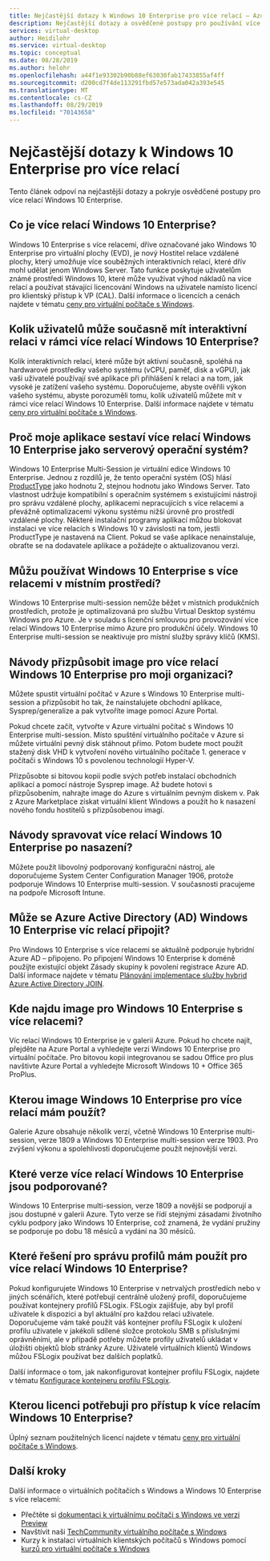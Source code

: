```yaml
---
title: Nejčastější dotazy k Windows 10 Enterprise pro více relací – Azure
description: Nejčastější dotazy a osvědčené postupy pro používání více relací Windows 10 Enterprise pro virtuální počítače s Windows
services: virtual-desktop
author: Heidilohr
ms.service: virtual-desktop
ms.topic: conceptual
ms.date: 08/28/2019
ms.author: helohr
ms.openlocfilehash: a44f1e93302b90b88ef63030fab17433855af4ff
ms.sourcegitcommit: d200cd7f4de113291fbd57e573ada042a393e545
ms.translationtype: MT
ms.contentlocale: cs-CZ
ms.lasthandoff: 08/29/2019
ms.locfileid: "70143658"
---
```

# <a name="windows-10-enterprise-multi-session-faq"></a>Nejčastější dotazy k Windows 10 Enterprise pro více relací

Tento článek odpoví na nejčastější dotazy a pokryje osvědčené postupy pro více relací Windows 10 Enterprise.
 
## <a name="what-is-windows-10-enterprise-multi-session"></a>Co je více relací Windows 10 Enterprise? 

Windows 10 Enterprise s více relacemi, dříve označované jako Windows 10 Enterprise pro virtuální plochy (EVD), je nový Hostitel relace vzdálené plochy, který umožňuje více souběžných interaktivních relací, které dřív mohl udělat jenom Windows Server. Tato funkce poskytuje uživatelům známé prostředí Windows 10, které může využívat výhod nákladů na více relací a používat stávající licencování Windows na uživatele namísto licencí pro klientský přístup k VP (CAL). Další informace o licencích a cenách najdete v tématu [ceny pro virtuální počítače s Windows](https://azure.microsoft.com/pricing/details/virtual-desktop/). 
 
## <a name="how-many-users-can-simultaneously-have-an-interactive-session-on-windows-10-enterprise-multi-session"></a>Kolik uživatelů může současně mít interaktivní relaci v rámci více relací Windows 10 Enterprise?

Kolik interaktivních relací, které může být aktivní současně, spoléhá na hardwarové prostředky vašeho systému (vCPU, paměť, disk a vGPU), jak vaši uživatelé používají své aplikace při přihlášení k relaci a na tom, jak vysoké je zatížení vašeho systému. Doporučujeme, abyste ověřili výkon vašeho systému, abyste porozuměli tomu, kolik uživatelů můžete mít v rámci více relací Windows 10 Enterprise. Další informace najdete v tématu [ceny pro virtuální počítače s Windows](https://azure.microsoft.com/pricing/details/virtual-desktop/). 
 
## <a name="why-does-my-application-report-windows-10-enterprise-multi-session-as-a-server-operating-system"></a>Proč moje aplikace sestaví více relací Windows 10 Enterprise jako serverový operační systém?

Windows 10 Enterprise Multi-Session je virtuální edice Windows 10 Enterprise. Jednou z rozdílů je, že tento operační systém (OS) hlásí [ProductType](https://docs.microsoft.com/windows/desktop/cimwin32prov/win32-operatingsystem) jako hodnotu 2, stejnou hodnotu jako Windows Server. Tato vlastnost udržuje kompatibilní s operačním systémem s existujícími nástroji pro správu vzdálené plochy, aplikacemi nepracujících s více relacemi a převážně optimalizacemi výkonu systému nižší úrovně pro prostředí vzdálené plochy. Některé instalační programy aplikací můžou blokovat instalaci ve více relacích s Windows 10 v závislosti na tom, jestli ProductType je nastavená na Client. Pokud se vaše aplikace nenainstaluje, obraťte se na dodavatele aplikace a požádejte o aktualizovanou verzi. 
 
## <a name="can-i-run-windows-10-enterprise-multi-session-on-premises"></a>Můžu používat Windows 10 Enterprise s více relacemi v místním prostředí?

Windows 10 Enterprise multi-session nemůže běžet v místních produkčních prostředích, protože je optimalizovaná pro službu Virtual Desktop systému Windows pro Azure. Je v souladu s licenční smlouvou pro provozování více relací Windows 10 Enterprise mimo Azure pro produkční účely. Windows 10 Enterprise multi-session se neaktivuje pro místní služby správy klíčů (KMS).
 
## <a name="how-do-i-customize-the-windows-10-enterprise-multi-session-image-for-my-organization"></a>Návody přizpůsobit image pro více relací Windows 10 Enterprise pro moji organizaci?

Můžete spustit virtuální počítač v Azure s Windows 10 Enterprise multi-session a přizpůsobit ho tak, že nainstalujete obchodní aplikace, Sysprep/generalize a pak vytvoříte image pomocí Azure Portal.  
 
Pokud chcete začít, vytvořte v Azure virtuální počítač s Windows 10 Enterprise multi-session. Místo spuštění virtuálního počítače v Azure si můžete virtuální pevný disk stáhnout přímo. Potom budete moct použít stažený disk VHD k vytvoření nového virtuálního počítače 1. generace v počítači s Windows 10 s povolenou technologií Hyper-V.

Přizpůsobte si bitovou kopii podle svých potřeb instalací obchodních aplikací a pomocí nástroje Sysprep image. Až budete hotovi s přizpůsobením, nahrajte image do Azure s virtuálním pevným diskem v. Pak z Azure Marketplace získat virtuální klient Windows a použít ho k nasazení nového fondu hostitelů s přizpůsobenou imagí.
 
## <a name="how-do-i-manage-windows-10-enterprise-multi-session-after-deployment"></a>Návody spravovat více relací Windows 10 Enterprise po nasazení?

Můžete použít libovolný podporovaný konfigurační nástroj, ale doporučujeme System Center Configuration Manager 1906, protože podporuje Windows 10 Enterprise multi-session. V současnosti pracujeme na podpoře Microsoft Intune.
 
## <a name="can-windows-10-enterprise-multi-session-be-azure-active-directory-ad-joined"></a>Může se Azure Active Directory (AD) Windows 10 Enterprise víc relací připojit?

Pro Windows 10 Enterprise s více relacemi se aktuálně podporuje hybridní Azure AD – připojeno. Po připojení Windows 10 Enterprise k doméně použijte existující objekt Zásady skupiny k povolení registrace Azure AD. Další informace najdete v tématu [Plánování implementace služby hybrid Azure Active Directory JOIN](https://docs.microsoft.com/azure/active-directory/devices/hybrid-azuread-join-plan).
 
## <a name="where-can-i-find-the-windows-10-enterprise-multi-session-image"></a>Kde najdu image pro Windows 10 Enterprise s více relacemi?

Víc relací Windows 10 Enterprise je v galerii Azure. Pokud ho chcete najít, přejděte na Azure Portal a vyhledejte verzi Windows 10 Enterprise pro virtuální počítače. Pro bitovou kopii integrovanou se sadou Office pro plus navštivte Azure Portal a vyhledejte Microsoft Windows 10 + Office 365 ProPlus.

## <a name="which-windows-10-enterprise-multi-session-image-should-i-use"></a>Kterou image Windows 10 Enterprise pro více relací mám použít?

Galerie Azure obsahuje několik verzí, včetně Windows 10 Enterprise multi-session, verze 1809 a Windows 10 Enterprise multi-session verze 1903. Pro zvýšení výkonu a spolehlivosti doporučujeme použít nejnovější verzi.
 
## <a name="which-windows-10-enterprise-multi-session-versions-are-supported"></a>Které verze více relací Windows 10 Enterprise jsou podporované?

Windows 10 Enterprise multi-session, verze 1809 a novější se podporují a jsou dostupné v galerii Azure. Tyto verze se řídí stejnými zásadami životního cyklu podpory jako Windows 10 Enterprise, což znamená, že vydání pružiny se podporuje po dobu 18 měsíců a vydání na 30 měsíců.
 
## <a name="which-profile-management-solution-should-i-use-for-windows-10-enterprise-multi-session"></a>Které řešení pro správu profilů mám použít pro více relací Windows 10 Enterprise?

Pokud konfigurujete Windows 10 Enterprise v netrvalých prostředích nebo v jiných scénářích, které potřebují centrálně uložený profil, doporučujeme používat kontejnery profilů FSLogix. FSLogix zajišťuje, aby byl profil uživatele k dispozici a byl aktuální pro každou relaci uživatele. Doporučujeme vám také použít váš kontejner profilu FSLogix k uložení profilu uživatele v jakékoli sdílené složce protokolu SMB s příslušnými oprávněními, ale v případě potřeby můžete profily uživatelů ukládat v úložišti objektů blob stránky Azure. Uživatelé virtuálních klientů Windows můžou FSLogix používat bez dalších poplatků.
 
Další informace o tom, jak nakonfigurovat kontejner profilu FSLogix, najdete v tématu [Konfigurace kontejneru profilu FSLogix](create-host-pools-user-profile.md#configure-the-fslogix-profile-container).  

## <a name="which-license-do-i-need-to-access-windows-10-enterprise-multi-session"></a>Kterou licenci potřebuji pro přístup k více relacím Windows 10 Enterprise?

Úplný seznam použitelných licencí najdete v tématu [ceny pro virtuální počítače s Windows](https://azure.microsoft.com/pricing/details/virtual-desktop/).
 
## <a name="next-steps"></a>Další kroky

Další informace o virtuálních počítačích s Windows a Windows 10 Enterprise s více relacemi:

- Přečtěte si [dokumentaci k virtuálnímu počítači s Windows ve verzi Preview](overview.md)
- Navštívit naši [TechCommunity virtuálního počítače s Windows](https://techcommunity.microsoft.com/t5/Windows-Virtual-Desktop/bd-p/WindowsVirtualDesktop)
- Kurzy k instalaci virtuálních klientských počítačů s Windows pomocí [kurzů pro virtuální počítače s Windows](tenant-setup-azure-active-directory.md)
